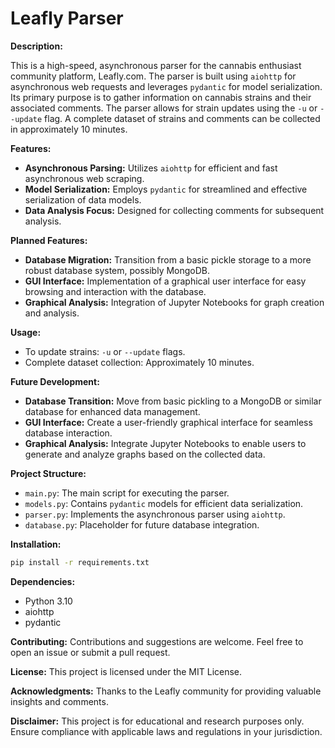 # Leafly Parser

**Description:**

This is a high-speed, asynchronous parser for the cannabis enthusiast community platform, Leafly.com. The parser is built using `aiohttp` for asynchronous web requests and leverages `pydantic` for model serialization. Its primary purpose is to gather information on cannabis strains and their associated comments. The parser allows for strain updates using the `-u` or `--update` flag. A complete dataset of strains and comments can be collected in approximately 10 minutes.

**Features:**
- **Asynchronous Parsing:** Utilizes `aiohttp` for efficient and fast asynchronous web scraping.
- **Model Serialization:** Employs `pydantic` for streamlined and effective serialization of data models.
- **Data Analysis Focus:** Designed for collecting comments for subsequent analysis.

**Planned Features:**
- **Database Migration:** Transition from a basic pickle storage to a more robust database system, possibly MongoDB.
- **GUI Interface:** Implementation of a graphical user interface for easy browsing and interaction with the database.
- **Graphical Analysis:** Integration of Jupyter Notebooks for graph creation and analysis.

**Usage:**
- To update strains: `-u` or `--update` flags.
- Complete dataset collection: Approximately 10 minutes.

**Future Development:**
- **Database Transition:** Move from basic pickling to a MongoDB or similar database for enhanced data management.
- **GUI Interface:** Create a user-friendly graphical interface for seamless database interaction.
- **Graphical Analysis:** Integrate Jupyter Notebooks to enable users to generate and analyze graphs based on the collected data.

**Project Structure:**
- `main.py`: The main script for executing the parser.
- `models.py`: Contains `pydantic` models for efficient data serialization.
- `parser.py`: Implements the asynchronous parser using `aiohttp`.
- `database.py`: Placeholder for future database integration.

**Installation:**
```bash
pip install -r requirements.txt
```

**Dependencies:**

- Python 3.10
- aiohttp
- pydantic

**Contributing:**
Contributions and suggestions are welcome. Feel free to open an issue or submit a pull request.

**License:**
This project is licensed under the MIT License.

**Acknowledgments:**
Thanks to the Leafly community for providing valuable insights and comments.

**Disclaimer:**
This project is for educational and research purposes only. Ensure compliance with applicable laws and regulations in your jurisdiction.

